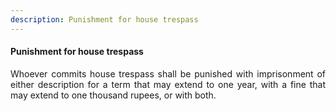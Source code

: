 ```yaml
---
description: Punishment for house trespass
---
```


#### Punishment for house trespass
<div style="text-align: justify">

Whoever commits house trespass shall be punished with imprisonment of either description for a term that may extend to one year, with a fine that may extend to one thousand rupees, or with both.

</div>